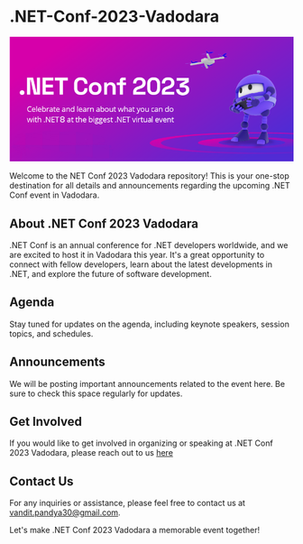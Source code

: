 # .NET-Conf-2023-Vadodara

![.NET Conf Logo](https://github.com/Vandit-dev/.NET-Conf-2023-Vadodara/blob/main/net_conf_logo.png)

Welcome to the NET Conf 2023 Vadodara repository! This is your one-stop destination for all details and announcements regarding the upcoming .NET Conf event in Vadodara.

## About .NET Conf 2023 Vadodara

.NET Conf is an annual conference for .NET developers worldwide, and we are excited to host it in Vadodara this year. It's a great opportunity to connect with fellow developers, learn about the latest developments in .NET, and explore the future of software development.

## Agenda

Stay tuned for updates on the agenda, including keynote speakers, session topics, and schedules.

## Announcements

We will be posting important announcements related to the event here. Be sure to check this space regularly for updates.

## Get Involved

If you would like to get involved in organizing or speaking at .NET Conf 2023 Vadodara, please reach out to us [here](mailto:vandit.pandya30@gmail.com)

## Contact Us

For any inquiries or assistance, please feel free to contact us at [vandit.pandya30@gmail.com](mailto:vandit.pandya30@gmail.com).

Let's make .NET Conf 2023 Vadodara a memorable event together!

